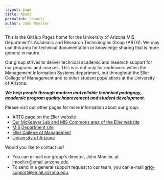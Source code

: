 ```yaml
---
layout: page
title: About
permalink: /about/
author: John Moeller
---
```


This is the GitHub Pages home for the University of Arizona MIS Department's Academic and Research Technologies Group (ARTG). We may use this area for technical documentation or knowledge sharing that is more general in nautre. 

Our group strives to deliver technical academic and research support for our programs and courses. This is is not only for endeavors within the Management Information Systems department, but throughout the Eller College of Management and to other student populations at the University of Arizona.

***We help people through modern and reliable technical pedagogy, academic program quality improvement and student development.***

Please visit our other pages for more information about our group:
- [ARTG page on the Eller website](https://eller.arizona.edu/departments-research/centers-labs/mckeever-lab/academic-research-technologies)
- [Our McKeever Lab and MIS Commons area of the Eller website](https://eller.arizona.edu/departments-research/centers-labs/mckeever-lab)
- [MIS Department site](https://eller.arizona.edu/departments-research/schools-departments/mis)
- [Eller College of Management](https://eller.arizona.edu/)
- [University of Arizona](https://www.arizona.edu/)

Would you like to contact us?
- You can e-mail our group's director, John Moeller, at [jmoeller@email.arizona.edu](jmoeller@email.arizona.edu). 
- To send in a general support request to our team, you can e-mail [artg-support@email.arizona.edu](mailto:artg-support@email.arizona.edu).